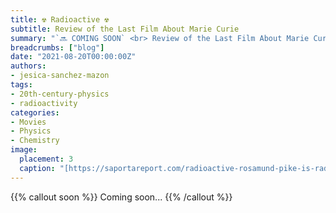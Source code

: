 ```yaml
---
title: ☢️ Radioactive ☢️
subtitle: Review of the Last Film About Marie Curie
summary: "`🔜 COMING SOON` <br> Review of the Last Film About Marie Curie."
breadcrumbs: ["blog"]
date: "2021-08-20T00:00:00Z"
authors:
- jesica-sanchez-mazon
tags:
- 20th-century-physics
- radioactivity
categories:
- Movies
- Physics
- Chemistry
image:
  placement: 3
  caption: "[https://saportareport.com/radioactive-rosamund-pike-is-radiant-in-role-of-madame-curie-2/columnists/eleanor/](https://saportareport.com/radioactive-rosamund-pike-is-radiant-in-role-of-madame-curie-2/columnists/eleanor/)"
---
```


{{% callout soon %}}
Coming soon...
{{% /callout %}}